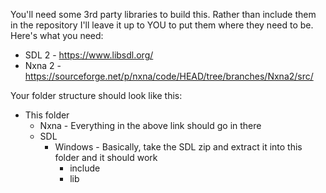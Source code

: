 You'll need some 3rd party libraries to build this. Rather than include them in the repository I'll leave it up to YOU to put them where they need to be. Here's what you need:

* SDL 2 - https://www.libsdl.org/
* Nxna 2 - https://sourceforge.net/p/nxna/code/HEAD/tree/branches/Nxna2/src/

Your folder structure should look like this:

* This folder
  * Nxna - Everything in the above link should go in there
  * SDL
    * Windows - Basically, take the SDL zip and extract it into this folder and it should work
      * include
      * lib
